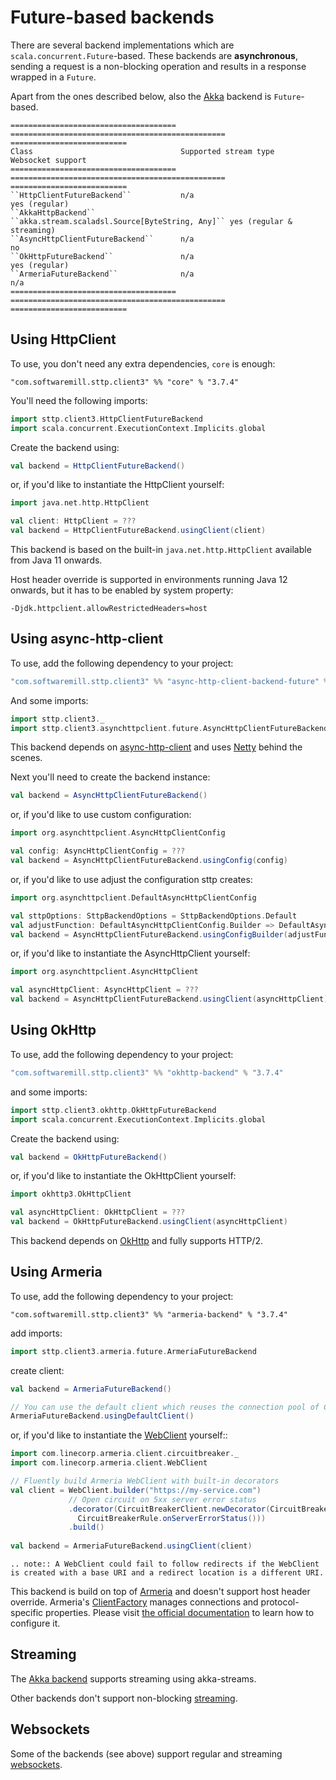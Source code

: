 # Future-based backends

There are several backend implementations which are `scala.concurrent.Future`-based. These backends are **asynchronous**, sending a request is a non-blocking operation and results in a response wrapped in a `Future`. 

Apart from the ones described below, also the [Akka](akka.md) backend is `Future`-based.

```eval_rst
===================================== ================================================ ==========================
Class                                 Supported stream type                            Websocket support
===================================== ================================================ ==========================
``HttpClientFutureBackend``           n/a                                              yes (regular)
``AkkaHttpBackend``                   ``akka.stream.scaladsl.Source[ByteString, Any]`` yes (regular & streaming)
``AsyncHttpClientFutureBackend``      n/a                                              no
``OkHttpFutureBackend``               n/a                                              yes (regular)
``ArmeriaFutureBackend``              n/a                                              n/a
===================================== ================================================ ==========================
```

## Using HttpClient

To use, you don't need any extra dependencies, `core` is enough:

```
"com.softwaremill.sttp.client3" %% "core" % "3.7.4"
```

You'll need the following imports:

```scala
import sttp.client3.HttpClientFutureBackend
import scala.concurrent.ExecutionContext.Implicits.global
```

Create the backend using:

```scala
val backend = HttpClientFutureBackend()
```

or, if you'd like to instantiate the HttpClient yourself:

```scala
import java.net.http.HttpClient

val client: HttpClient = ???  
val backend = HttpClientFutureBackend.usingClient(client)
```

This backend is based on the built-in `java.net.http.HttpClient` available from Java 11 onwards. 

Host header override is supported in environments running Java 12 onwards, but it has to be enabled by system property:

```
-Djdk.httpclient.allowRestrictedHeaders=host
```

## Using async-http-client

To use, add the following dependency to your project:

```scala
"com.softwaremill.sttp.client3" %% "async-http-client-backend-future" % "3.7.4"
```

And some imports:

```scala
import sttp.client3._
import sttp.client3.asynchttpclient.future.AsyncHttpClientFutureBackend
```

This backend depends on [async-http-client](https://github.com/AsyncHttpClient/async-http-client) and uses [Netty](http://netty.io) behind the scenes.

Next you'll need to create the backend instance:

```scala
val backend = AsyncHttpClientFutureBackend()
```

or, if you'd like to use custom configuration:

```scala
import org.asynchttpclient.AsyncHttpClientConfig

val config: AsyncHttpClientConfig = ???
val backend = AsyncHttpClientFutureBackend.usingConfig(config)
```

or, if you'd like to use adjust the configuration sttp creates:

```scala
import org.asynchttpclient.DefaultAsyncHttpClientConfig

val sttpOptions: SttpBackendOptions = SttpBackendOptions.Default  
val adjustFunction: DefaultAsyncHttpClientConfig.Builder => DefaultAsyncHttpClientConfig.Builder = ???
val backend = AsyncHttpClientFutureBackend.usingConfigBuilder(adjustFunction, sttpOptions)
```

or, if you'd like to instantiate the AsyncHttpClient yourself:

```scala
import org.asynchttpclient.AsyncHttpClient

val asyncHttpClient: AsyncHttpClient = ???  
val backend = AsyncHttpClientFutureBackend.usingClient(asyncHttpClient)
```

## Using OkHttp

To use, add the following dependency to your project:

```scala
"com.softwaremill.sttp.client3" %% "okhttp-backend" % "3.7.4"
```

and some imports:

```scala
import sttp.client3.okhttp.OkHttpFutureBackend
import scala.concurrent.ExecutionContext.Implicits.global
```

Create the backend using:

```scala
val backend = OkHttpFutureBackend()
```

or, if you'd like to instantiate the OkHttpClient yourself:

```scala
import okhttp3.OkHttpClient

val asyncHttpClient: OkHttpClient = ???  
val backend = OkHttpFutureBackend.usingClient(asyncHttpClient)
```

This backend depends on [OkHttp](http://square.github.io/okhttp/) and fully supports HTTP/2.

## Using Armeria

To use, add the following dependency to your project:

```
"com.softwaremill.sttp.client3" %% "armeria-backend" % "3.7.4"
```

add imports:

```scala
import sttp.client3.armeria.future.ArmeriaFutureBackend
```

create client:

```scala
val backend = ArmeriaFutureBackend()

// You can use the default client which reuses the connection pool of ClientFactory.ofDefault()
ArmeriaFutureBackend.usingDefaultClient()
```

or, if you'd like to instantiate the [WebClient](https://armeria.dev/docs/client-http) yourself::

```scala
import com.linecorp.armeria.client.circuitbreaker._
import com.linecorp.armeria.client.WebClient

// Fluently build Armeria WebClient with built-in decorators
val client = WebClient.builder("https://my-service.com")
             // Open circuit on 5xx server error status
             .decorator(CircuitBreakerClient.newDecorator(CircuitBreaker.ofDefaultName(),
               CircuitBreakerRule.onServerErrorStatus()))
             .build()
             
val backend = ArmeriaFutureBackend.usingClient(client)
```

```eval_rst
.. note:: A WebClient could fail to follow redirects if the WebClient is created with a base URI and a redirect location is a different URI.
```

This backend is build on top of [Armeria](https://armeria.dev/docs/client-http) and doesn't support host header override.
Armeria's [ClientFactory](https://armeria.dev/docs/client-factory) manages connections and protocol-specific properties.
Please visit [the official documentation](https://armeria.dev/docs/client-factory) to learn how to configure it.

## Streaming

The [Akka backend](akka.md) supports streaming using akka-streams.

Other backends don't support non-blocking [streaming](../requests/streaming.md).

## Websockets

Some of the backends (see above) support regular and streaming [websockets](../websockets.md).

